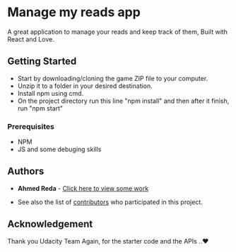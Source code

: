 # Manage my reads app

A great application to manage your reads and keep track of them, Built with React and Love.

## Getting Started

* Start by downloading/cloning the game ZIP file to your computer. 
* Unzip it to a folder in your desired destination. 
* Install npm using cmd.
* On the project directory run this line "npm install" and then after it finish, run "npm start"

### Prerequisites

* NPM 
* JS and some debuging skills

## Authors

* **Ahmed Reda** - [Click here to view some work](https://github.com/AhmedReda89)

* See also the list of [contributors](https://github.com/AhmedReda89/Testing-with-Jasmine/graphs/contributors) who participated in this project.

## Acknowledgement

Thank you Udacity Team Again, for the starter code and the APIs ..:heart:
